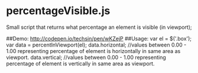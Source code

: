 # percentageVisible.js
Small script that returns what percentage an element is visible (in viewport);

##Demo: http://codepen.io/techsin/pen/wKZejP
##Usage: 
    var el = $('.box');
    var data = percentInViewport(el);
    data.horizontal; //values between 0.00 - 1.00  representing percentage of element is horizontally in same area as viewport.
    data.vertical; //values between 0.00 - 1.00  representing percentage of element is vertically in same area as viewport.
